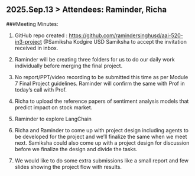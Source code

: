 ## 2025.Sep.13 > Attendees: Raminder, Richa

###Meeting Minutes:

1. GitHub repo created : https://github.com/ramindersinghusd/aai-520-in3-project @Samiksha Kodgire USD Samiksha to accept the invitation received in inbox.

2. Raminder will be creating three folders for us to do our daily work individually before merging the final project.

3. No report/PPT/video recording to be submitted this time as per Module 7 Final Project guidelines. Raminder will confirm the same with Prof in today’s call with Prof.

4. Richa to upload the reference papers of sentiment analysis models that predict impact on stock market.

5. Raminder to explore LangChain

6. Richa and Raminder to come up with project design including agents to be developed for the project and we’ll finalize the same when we meet next. Samiksha could also come up with a project design for discussion before we finalize the design and divide the tasks.

7. We would like to do some extra submissions like a small report and few slides showing the project flow with results.
